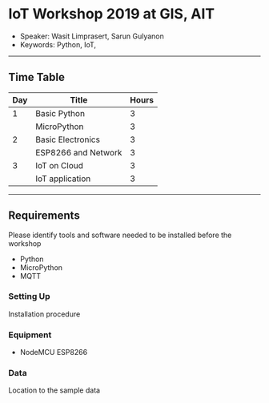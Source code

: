 # IoT Workshop 2019 at GIS, AIT 
* Speaker: Wasit Limprasert, Sarun Gulyanon
* Keywords: Python, IoT, 
----

## Time Table

| Day | Title | Hours |
| ------ | ------ | ------ |
| 1 | Basic Python | 3 |
|  | MicroPython | 3 |
| 2 | Basic Electronics | 3 |
|  | ESP8266 and Network | 3 |
| 3 |  IoT on Cloud | 3 |
|   |  IoT application  | 3 |

----

## Requirements
Please identify tools and software needed to be installed before the workshop
* Python
* MicroPython
* MQTT

### Setting Up
Installation procedure

### Equipment
* NodeMCU ESP8266

### Data
Location to the sample data
